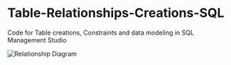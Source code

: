 # Table-Relationships-Creations-SQL
Code for Table creations, Constraints and data modeling in SQL Management Studio


![Relationship Diagram](https://user-images.githubusercontent.com/98331818/152892745-d5aeac27-1dee-4e10-abf9-c585b58bf222.jpeg)

